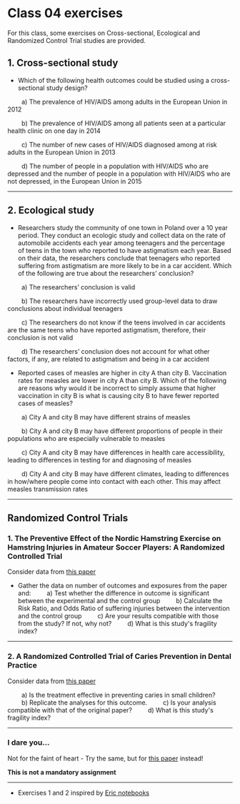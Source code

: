 # Class 04 exercises

For this class, some exercises on Cross-sectional, Ecological and Randomized Control Trial studies are provided.

## 1. Cross-sectional study

* Which of the following health outcomes could be studied using a cross-sectional study design?

&nbsp;&nbsp;&nbsp;&nbsp;&nbsp;&nbsp;&nbsp;&nbsp;a) The prevalence of HIV/AIDS among adults in the European Union in 2012

&nbsp;&nbsp;&nbsp;&nbsp;&nbsp;&nbsp;&nbsp;&nbsp;b) The prevalence of HIV/AIDS among all patients seen at a particular health clinic on one day in 2014

&nbsp;&nbsp;&nbsp;&nbsp;&nbsp;&nbsp;&nbsp;&nbsp;c) The number of new cases of HIV/AIDS diagnosed among at risk adults in the European Union in 2013

&nbsp;&nbsp;&nbsp;&nbsp;&nbsp;&nbsp;&nbsp;&nbsp;d) The number of people in a population with HIV/AIDS who are depressed and the number of people in a population with HIV/AIDS who are not depressed, in the European Union in 2015

---

## 2. Ecological study

* Researchers study the community of one town in Poland over a 10 year period. They conduct an ecologic study and collect data on the rate of automobile accidents each year among teenagers and the percentage of teens in the town who reported to have astigmatism each year. Based on their data, the researchers conclude that teenagers who reported suffering from astigmatism are more likely to be in a car accident. Which of the following are true about the researchers’ conclusion?

&nbsp;&nbsp;&nbsp;&nbsp;&nbsp;&nbsp;&nbsp;&nbsp;a) The researchers’ conclusion is valid

&nbsp;&nbsp;&nbsp;&nbsp;&nbsp;&nbsp;&nbsp;&nbsp;b) The researchers have incorrectly used group-level data to draw conclusions about individual teenagers

&nbsp;&nbsp;&nbsp;&nbsp;&nbsp;&nbsp;&nbsp;&nbsp;c) The researchers do not know if the teens involved in car accidents are the same teens who have reported astigmatism, therefore, their conclusion is not valid

&nbsp;&nbsp;&nbsp;&nbsp;&nbsp;&nbsp;&nbsp;&nbsp;d) The researchers’ conclusion does not account for what other factors, if any, are related to astigmatism and being in a car accident

* Reported cases of measles are higher in city A than city B. Vaccination rates for measles are lower in city A than city B. Which of the following are reasons why would it be incorrect to simply assume that higher vaccination in city B is what is causing city B to have fewer reported cases of measles?

&nbsp;&nbsp;&nbsp;&nbsp;&nbsp;&nbsp;&nbsp;&nbsp;a) City A and city B may have different strains of measles

&nbsp;&nbsp;&nbsp;&nbsp;&nbsp;&nbsp;&nbsp;&nbsp;b) City A and city B may have different proportions of people in their populations who are especially vulnerable to measles

&nbsp;&nbsp;&nbsp;&nbsp;&nbsp;&nbsp;&nbsp;&nbsp;c) City A and city B may have differences in health care accessibility, leading to differences in testing for and diagnosing of measles

&nbsp;&nbsp;&nbsp;&nbsp;&nbsp;&nbsp;&nbsp;&nbsp;d) City A and city B may have different climates, leading to differences in how/where people come into contact with each other. This may affect measles transmission rates

---

## Randomized Control Trials

### 1. The Preventive Effect of the Nordic Hamstring Exercise on Hamstring Injuries in Amateur Soccer Players: A Randomized Controlled Trial

Consider data from [this paper](https://doi.org/10.1177%2F0363546515574057)

* Gather the data on number of outcomes and exposures from the paper and:
&nbsp;&nbsp;&nbsp;&nbsp;&nbsp;&nbsp;&nbsp;&nbsp;a) Test whether the difference in outcome is significant between the experimental and the control group
&nbsp;&nbsp;&nbsp;&nbsp;&nbsp;&nbsp;&nbsp;&nbsp;b) Calculate the Risk Ratio, and Odds Ratio of suffering injuries between the intervention and the control group
&nbsp;&nbsp;&nbsp;&nbsp;&nbsp;&nbsp;&nbsp;&nbsp;c) Are your results compatible with those from the study? If not, why not?
&nbsp;&nbsp;&nbsp;&nbsp;&nbsp;&nbsp;&nbsp;&nbsp;d) What is this study's fragility index?

---

### 2. A Randomized Controlled Trial of Caries Prevention in Dental Practice

Consider data from [this paper](https://doi.org/10.1177%2F0022034517702330)

&nbsp;&nbsp;&nbsp;&nbsp;&nbsp;&nbsp;&nbsp;&nbsp;a) Is the treatment effective in preventing caries in small children?
&nbsp;&nbsp;&nbsp;&nbsp;&nbsp;&nbsp;&nbsp;&nbsp;b) Replicate the analyses for this outcome.
&nbsp;&nbsp;&nbsp;&nbsp;&nbsp;&nbsp;&nbsp;&nbsp;c) Is your analysis compatible with that of the original paper?
&nbsp;&nbsp;&nbsp;&nbsp;&nbsp;&nbsp;&nbsp;&nbsp;d) What is this study's fragility index?

---

### I dare you...

Not for the faint of heart - Try the same, but for [this paper](https://www.ncbi.nlm.nih.gov/pmc/articles/PMC7723445/) instead!

**This is not a mandatory assignment**

---

* Exercises 1 and 2 inspired by [Eric notebooks](https://sph.unc.edu/wp-content/uploads/sites/112/2015/07/nciph_ERIC9.pdf)
